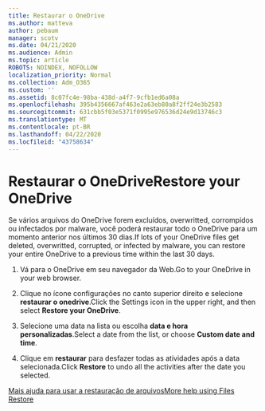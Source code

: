 ```yaml
---
title: Restaurar o OneDrive
ms.author: matteva
author: pebaum
manager: scotv
ms.date: 04/21/2020
ms.audience: Admin
ms.topic: article
ROBOTS: NOINDEX, NOFOLLOW
localization_priority: Normal
ms.collection: Adm_O365
ms.custom: ''
ms.assetid: 8c07fc4e-98ba-438d-a4f7-9cfb1ed6a08a
ms.openlocfilehash: 395b4356667af463e2a63eb80a8f2ff24e3b2583
ms.sourcegitcommit: 631cbb5f03e5371f0995e976536d24e9d13746c3
ms.translationtype: MT
ms.contentlocale: pt-BR
ms.lasthandoff: 04/22/2020
ms.locfileid: "43758634"
---
```

# <a name="restore-your-onedrive"></a><span data-ttu-id="ba381-102">Restaurar o OneDrive</span><span class="sxs-lookup"><span data-stu-id="ba381-102">Restore your OneDrive</span></span>

<span data-ttu-id="ba381-103">Se vários arquivos do OneDrive forem excluídos, overwritted, corrompidos ou infectados por malware, você poderá restaurar todo o OneDrive para um momento anterior nos últimos 30 dias.</span><span class="sxs-lookup"><span data-stu-id="ba381-103">If lots of your OneDrive files get deleted, overwritted, corrupted, or infected by malware, you can restore your entire OneDrive to a previous time within the last 30 days.</span></span>
  
1. <span data-ttu-id="ba381-104">Vá para o OneDrive em seu navegador da Web.</span><span class="sxs-lookup"><span data-stu-id="ba381-104">Go to your OneDrive in your web browser.</span></span>
    
2. <span data-ttu-id="ba381-105">Clique no ícone configurações no canto superior direito e selecione **restaurar o onedrive**.</span><span class="sxs-lookup"><span data-stu-id="ba381-105">Click the Settings icon in the upper right, and then select **Restore your OneDrive**.</span></span>
    
3. <span data-ttu-id="ba381-106">Selecione uma data na lista ou escolha **data e hora personalizadas**.</span><span class="sxs-lookup"><span data-stu-id="ba381-106">Select a date from the list, or choose **Custom date and time**.</span></span>
    
4. <span data-ttu-id="ba381-107">Clique em **restaurar** para desfazer todas as atividades após a data selecionada.</span><span class="sxs-lookup"><span data-stu-id="ba381-107">Click **Restore** to undo all the activities after the date you selected.</span></span> 
    
[<span data-ttu-id="ba381-108">Mais ajuda para usar a restauração de arquivos</span><span class="sxs-lookup"><span data-stu-id="ba381-108">More help using Files Restore</span></span>](https://go.microsoft.com/fwlink/?linkid=872874)
  

